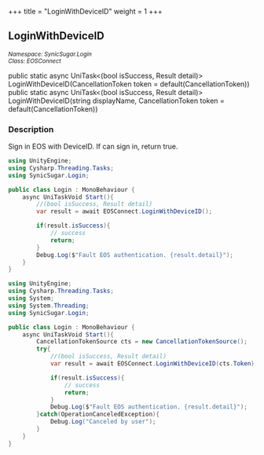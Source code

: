 +++
title = "LoginWithDeviceID"
weight = 1
+++

## LoginWithDeviceID
<small>*Namespace: SynicSugar.Login* <br>
*Class: EOSConnect* </small>

public static async UniTask&lt;(bool isSuccess, Result detail)&gt;  LoginWithDeviceID(CancellationToken token = default(CancellationToken))
public static async UniTask&lt;(bool isSuccess, Result detail)&gt;  LoginWithDeviceID(string displayName, CancellationToken token = default(CancellationToken))


### Description
Sign in EOS with DeviceID. If can sign in, return true.

```cs
using UnityEngine;
using Cysharp.Threading.Tasks;
using SynicSugar.Login;

public class Login : MonoBehaviour {     
    async UniTaskVoid Start(){
        //(bool isSuccess, Result detail)
        var result = await EOSConnect.LoginWithDeviceID();

        if(result.isSuccess){
            // success
            return;
        }
        Debug.Log($"Fault EOS authentication. {result.detail}");
    }
}
```

```cs
using UnityEngine;
using Cysharp.Threading.Tasks;
using System;
using System.Threading;
using SynicSugar.Login;

public class Login : MonoBehaviour {
    async UniTaskVoid Start(){
        CancellationTokenSource cts = new CancellationTokenSource();
        try{
            //(bool isSuccess, Result detail)
            var result = await EOSConnect.LoginWithDeviceID(cts.Token);

            if(result.isSuccess){
                // success
                return;
            }
            Debug.Log($"Fault EOS authentication. {result.detail}");
        }catch(OperationCanceledException){
            Debug.Log("Canceled by user");
        }
    }
}
```